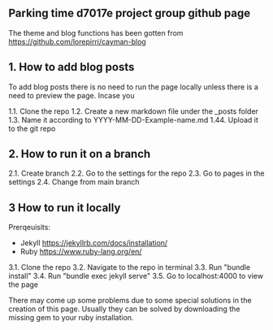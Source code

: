 ## Parking time d7017e project group github page
The theme and blog functions has been gotten from https://github.com/lorepirri/cayman-blog 

## 1. How to add blog posts
To add blog posts there is no need to run the page locally unless there is a need to preview the page. 
Incase you

1.1. Clone the repo
1.2. Create a new markdown file under the _posts folder 
1.3. Name it according to YYYY-MM-DD-Example-name.md
1.44. Upload it to the git repo

## 2. How to run it on a branch
2.1. Create branch
2.2. Go to the settings for the repo
2.3. Go to pages in the settings
2.4. Change from main branch

## 3 How to run it locally
Prerqeuisits:
- Jekyll https://jekyllrb.com/docs/installation/
- Ruby https://www.ruby-lang.org/en/

3.1.  Clone the repo
3.2.  Navigate to the repo in terminal
3.3.  Run "bundle install"
3.4.  Run "bundle exec jekyll serve"
3.5.  Go to localhost:4000 to view the page

There may come up some problems due to some special solutions in the creation of this page. 
Usually they can be solved by downloading the missing gem to your ruby installation.
